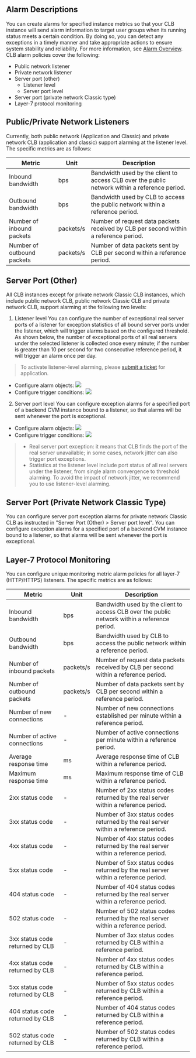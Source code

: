 ## Alarm Descriptions
You can create alarms for specified instance metrics so that your CLB instance will send alarm information to target user groups when its running status meets a certain condition. By doing so, you can detect any exceptions in a timely manner and take appropriate actions to ensure system stability and reliability. For more information, see [Alarm Overview](http://intl.cloud.tencent.com/document/product/248/6126).
CLB alarm policies cover the following:
- Public network listener
- Private network listener
- Server port (other)
  - Listener level
  - Server port level
- Server port (private network Classic type)
- Layer-7 protocol monitoring

## Public/Private Network Listeners
Currently, both public network (Application and Classic) and private network CLB (application and classic) support alarming at the listener level. The specific metrics are as follows:

| Metric | Unit | Description |
|----|------|----|
| Inbound bandwidth | bps | Bandwidth used by the client to access CLB over the public network within a reference period. |
| Outbound bandwidth | bps | Bandwidth used by CLB to access the public network within a reference period. |
| Number of inbound packets | packets/s | Number of request data packets received by CLB per second within a reference period. |
| Number of outbound packets | packets/s | Number of data packets sent by CLB per second within a reference period. |

## Server Port (Other)
All CLB instances except for private network Classic CLB instances, which include public network CLB, public network Classic CLB and private network CLB, support alarming at the following two levels:
1. Listener level
You can configure the number of exceptional real server ports of a listener for exception statistics of all bound server ports under the listener, which will trigger alarms based on the configured threshold. As shown below, the number of exceptional ports of all real servers under the selected listener is collected once every minute; if the number is greater than 10 per second for two consecutive reference period, it will trigger an alarm once per day.
> To activate listener-level alarming, please [submit a ticket](https://console.cloud.tencent.com/workorder/category) for application.

 - Configure alarm objects:
![](https://main.qcloudimg.com/raw/bf26227edb359e6f7acd01febbbc38c9.png)
 - Configure trigger conditions:
![](https://main.qcloudimg.com/raw/7cb8c5db9a1fb616f478e2e109d31097.png)
2. Server port level
You can configure exception alarms for a specified port of a backend CVM instance bound to a listener, so that alarms will be sent whenever the port is exceptional.
 - Configure alarm objects:
![](https://main.qcloudimg.com/raw/e1d947188535eac4189254ba0e8a26cb.png)
 - Configure trigger conditions:
![](https://main.qcloudimg.com/raw/80e4072ba35d426e4503a7b64ea63865.png)
>
>- Real server port exception: it means that CLB finds the port of the real server unavailable; in some cases, network jitter can also trigger port exceptions.
>- Statistics at the listener level include port status of all real servers under the listener, from single alarm convergence to threshold alarming. To avoid the impact of network jitter, we recommend you to use listener-level alarming.

## Server Port (Private Network Classic Type)
You can configure server port exception alarms for private network Classic CLB as instructed in "Server Port (Other) > Server port level".
You can configure exception alarms for a specified port of a backend CVM instance bound to a listener, so that alarms will be sent whenever the port is exceptional.

## Layer-7 Protocol Monitoring
You can configure unique monitoring metric alarm policies for all layer-7 (HTTP/HTTPS) listeners. The specific metrics are as follows:

| Metric | Unit | Description |
|----|------|----|
| Inbound bandwidth | bps | Bandwidth used by the client to access CLB over the public network within a reference period. |
| Outbound bandwidth | bps | Bandwidth used by CLB to access the public network within a reference period. |
| Number of inbound packets | packets/s | Number of request data packets received by CLB per second within a reference period. |
| Number of outbound packets | packets/s | Number of data packets sent by CLB per second within a reference period. |
| Number of new connections | - | Number of new connections established per minute within a reference period. |
| Number of active connections | - | Number of active connections per minute within a reference period. |
| Average response time | ms | Average response time of CLB within a reference period. |
| Maximum response time | ms | Maximum response time of CLB within a reference period. |
| 2xx status code | - | Number of 2xx status codes returned by the real server within a reference period. |
| 3xx status code | - | Number of 3xx status codes returned by the real server within a reference period. |
| 4xx status code | - | Number of 4xx status codes returned by the real server within a reference period. |
| 5xx status code | - | Number of 5xx status codes returned by the real server within a reference period. |
| 404 status code | - | Number of 404 status codes returned by the real server within a reference period. |
| 502 status code | - | Number of 502 status codes returned by the real server within a reference period. |
| 3xx status code returned by CLB | - | Number of 3xx status codes returned by CLB within a reference period. |
| 4xx status code returned by CLB | - | Number of 4xx status codes returned by CLB within a reference period. |
| 5xx status code returned by CLB | - | Number of 5xx status codes returned by CLB within a reference period. |
| 404 status code returned by CLB | - | Number of 404 status codes returned by CLB within a reference period. |
| 502 status code returned by CLB | - | Number of 502 status codes returned by CLB within a reference period. |

